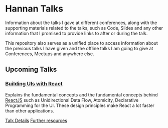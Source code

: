 # Hannan Talks

Information about the talks I gave at different conferences, along with the supporting materials
related to the talks, such as Code, Slides and any other information that I promised to provide
links to after or during the talk. 

This repository also serves as a unified place to access information about the previous 
talks I have given and the offline talks I am going to give at Conferences, Meetups and anywhere
else.

## Upcoming Talks

### [Building UIs with React](./DevCLahore/react/index.md)

Explains the fundamental concepts and the fundamental concepts behind
[ReactJS](https://reactjs.org) such as Unidirectional Data Flow, Atomicity,
Declarative Programming for the UI. These design principles make React a lot faster 
than other applications.

[Talk Details](./DevCLahore/react/index.md) [Further resources](./DevCLahore/react/resources.md)